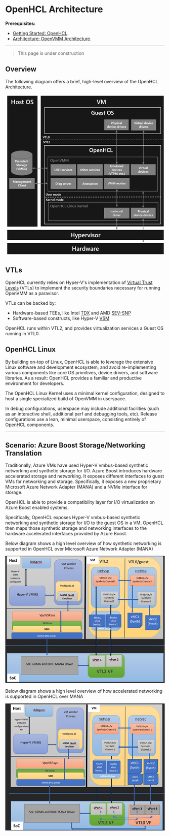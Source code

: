 # OpenHCL Architecture

**Prerequisites:**

- [Getting Started: OpenHCL](../../user_guide/openhcl.md).
- [Architecture: OpenVMM Architecture](./openvmm.md).

* * *

> This page is under construction

## Overview

The following diagram offers a brief, high-level overview of the OpenHCL
Architecture.

![OpenHCL High Level Overview](./_images/openhcl.png)

## VTLs

OpenHCL currently relies on Hyper-V's implementation of [Virtual Trust Levels]
(VTLs) to implement the security boundaries necessary for running OpenVMM as a
paravisor.

VTLs can be backed by:

- Hardware-based TEEs, like Intel [TDX] and AMD [SEV-SNP]
- Software-based constructs, like Hyper-V [VSM]

OpenHCL runs within VTL2, and provides virtualization services a Guest OS
running in VTL0.

## OpenHCL Linux

By building on-top of Linux, OpenHCL is able to leverage the extensive Linux
software and development ecosystem, and avoid re-implementing various components
like core OS primitives, device drivers, and software libraries. As a result:
OpenHCL provides a familiar and productive environment for developers.

The OpenHCL Linux Kernel uses a minimal kernel configuration, designed to host a
single specialized build of OpenVMM in userspace.

In debug configurations, userspace may include additional facilities (such as an
interactive shell, additional perf and debugging tools, etc). Release
configurations use a lean, minimal userspace, consisting entirely of OpenHCL
components.

* * *

## Scenario: Azure Boost Storage/Networking Translation

Traditionally, Azure VMs have used Hyper-V vmbus-based synthetic networking and
synthetic storage for I/O. Azure Boost introduces hardware accelerated storage
and networking. It exposes different interfaces to guest VMs for networking and
storage. Specifically, it exposes a new proprietary Microsoft Azure Network
Adapter (MANA) and a NVMe interface for storage.

OpenHCL is able to provide a compatibility layer for I/O virtualization on
Azure Boost enabled systems.

Specifically, OpenHCL exposes Hyper-V vmbus-based synthetic networking and
synthetic storage for I/O to the guest OS in a VM. OpenHCL then maps those
synthetic storage and networking interfaces to the hardware accelerated
interfaces provided by Azure Boost.

Below diagram shows a high level overview of how synthetic networking is supported
in OpenHCL over Microsoft Azure Network Adapter (MANA)

<img src="./_images/openhcl-synthetic-nw.png" height="400" width="600"> <br>

Below diagram shows a high level overview of how accelerated networking is supported
in OpenHCL over MANA

<img src="./_images/openhcl-accelnet.png" height="400" width="600"> <br> <br>

[VSM]: https://learn.microsoft.com/en-us/virtualization/hyper-v-on-windows/tlfs/vsm
[Virtual Trust Levels]: https://learn.microsoft.com/en-us/virtualization/hyper-v-on-windows/tlfs/vsm
[TDX]: https://www.intel.com/content/www/us/en/developer/tools/trust-domain-extensions/overview.html
[SEV-SNP]: https://www.amd.com/content/dam/amd/en/documents/epyc-business-docs/white-papers/SEV-SNP-strengthening-vm-isolation-with-integrity-protection-and-more.pdf
